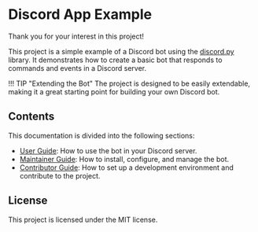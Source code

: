 # Discord App Example

Thank you for your interest in this project!

This project is a simple example of a Discord bot using the [discord.py](https://discordpy.readthedocs.io/en/latest/) library. It demonstrates how to create a basic bot that responds to commands and events in a Discord server.

!!! TIP "Extending the Bot"
    The project is designed to be easily extendable, making it a great starting point for building your own Discord bot.

## Contents

This documentation is divided into the following sections:

- [User Guide](./user-guide/index.md): How to use the bot in your Discord server.
- [Maintainer Guide](./maintainer-guide/index.md): How to install, configure, and manage the bot.
- [Contributor Guide](./contributor-guide/index.md): How to set up a development environment and contribute to the project.

## License

This project is licensed under the MIT license.
